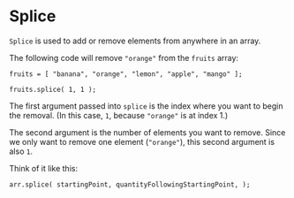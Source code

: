 # Splice

`Splice` is used to add or remove elements from anywhere in an array.

The following code will remove `"orange"` from the `fruits` array:

```
fruits = [ "banana", "orange", "lemon", "apple", "mango" ];

fruits.splice( 1, 1 );
```

The first argument passed into `splice` is the index where you want to begin the removal. (In this case, `1`, because `"orange"` is at index 1.)

The second argument is the number of elements you want to remove. Since we only want to remove one element (`"orange"`), this second argument is also `1`.

Think of it like this:

`arr.splice( startingPoint, quantityFollowingStartingPoint, );`